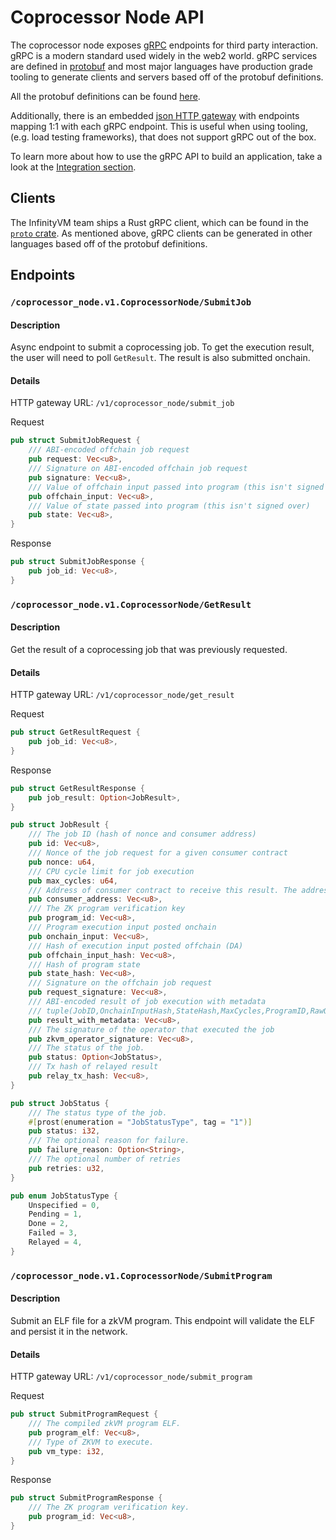 # Coprocessor Node API

The coprocessor node exposes [gRPC](https://grpc.io/about/) endpoints for third party interaction. gRPC is a modern standard used widely in the web2 world. gRPC services are defined in [protobuf](https://protobuf.dev/overview/) and most major languages have production grade tooling to generate clients and servers based off of the protobuf definitions.

All the protobuf definitions can be found [here](https://github.com/InfinityVM/InfinityVM/blob/44bd7f645b2b6170be5421770977a9f5e2f849ba/proto/coprocessor_node/v1/coprocessor_node.proto#L9).

Additionally, there is an embedded [json HTTP gateway](https://github.com/InfinityVM/InfinityVM/blob/main/crates/coprocessor-node/src/gateway.rs) with endpoints mapping 1:1 with each gRPC endpoint. This is useful when using tooling, (e.g. load testing frameworks), that does not support gRPC out of the box.

To learn more about how to use the gRPC API to build an application, take a look at the [Integration section](../integration/README.md).

## Clients

The InfinityVM team ships a Rust gRPC client, which can be found in the [`proto` crate](https://github.com/InfinityVM/InfinityVM/blob/44bd7f645b2b6170be5421770977a9f5e2f849ba/crates/sdk/proto/src/coprocessor_node.v1.rs#L236). As mentioned above, gRPC clients can be generated in other languages based off of the protobuf definitions.

## Endpoints

### `/coprocessor_node.v1.CoprocessorNode/SubmitJob`

#### Description

Async endpoint to submit a coprocessing job. To get the execution result, the user will need to poll `GetResult`. The result is also submitted onchain.

#### Details

HTTP gateway URL: `/v1/coprocessor_node/submit_job`

Request

```rust
pub struct SubmitJobRequest {
    /// ABI-encoded offchain job request
    pub request: Vec<u8>,
    /// Signature on ABI-encoded offchain job request
    pub signature: Vec<u8>,
    /// Value of offchain input passed into program (this isn't signed over)
    pub offchain_input: Vec<u8>,
    /// Value of state passed into program (this isn't signed over)
    pub state: Vec<u8>,
}
```

Response

```rust
pub struct SubmitJobResponse {
    pub job_id: Vec<u8>,
}
```

### `/coprocessor_node.v1.CoprocessorNode/GetResult`

#### Description

Get the result of a coprocessing job that was previously requested.

#### Details

HTTP gateway URL: `/v1/coprocessor_node/get_result`

Request

```rust
pub struct GetResultRequest {
    pub job_id: Vec<u8>,
}
```

Response

```rust
pub struct GetResultResponse {
    pub job_result: Option<JobResult>,
}

pub struct JobResult {
    /// The job ID (hash of nonce and consumer address)
    pub id: Vec<u8>,
    /// Nonce of the job request for a given consumer contract
    pub nonce: u64,
    /// CPU cycle limit for job execution
    pub max_cycles: u64,
    /// Address of consumer contract to receive this result. The address is 20 bytes (no zero padding).
    pub consumer_address: Vec<u8>,
    /// The ZK program verification key
    pub program_id: Vec<u8>,
    /// Program execution input posted onchain
    pub onchain_input: Vec<u8>,
    /// Hash of execution input posted offchain (DA)
    pub offchain_input_hash: Vec<u8>,
    /// Hash of program state
    pub state_hash: Vec<u8>,
    /// Signature on the offchain job request
    pub request_signature: Vec<u8>,
    /// ABI-encoded result of job execution with metadata
    /// tuple(JobID,OnchainInputHash,StateHash,MaxCycles,ProgramID,RawOutput)
    pub result_with_metadata: Vec<u8>,
    /// The signature of the operator that executed the job
    pub zkvm_operator_signature: Vec<u8>,
    /// The status of the job.
    pub status: Option<JobStatus>,
    /// Tx hash of relayed result
    pub relay_tx_hash: Vec<u8>,
}

pub struct JobStatus {
    /// The status type of the job.
    #[prost(enumeration = "JobStatusType", tag = "1")]
    pub status: i32,
    /// The optional reason for failure.
    pub failure_reason: Option<String>,
    /// The optional number of retries
    pub retries: u32,
}

pub enum JobStatusType {
    Unspecified = 0,
    Pending = 1,
    Done = 2,
    Failed = 3,
    Relayed = 4,
}
```

### `/coprocessor_node.v1.CoprocessorNode/SubmitProgram`

#### Description

Submit an ELF file for a zkVM program. This endpoint will validate the ELF and persist it in the network.

#### Details

HTTP gateway URL: `/v1/coprocessor_node/submit_program`

Request

```rust
pub struct SubmitProgramRequest {
    /// The compiled zkVM program ELF.
    pub program_elf: Vec<u8>,
    /// Type of ZKVM to execute.
    pub vm_type: i32,
}
```

Response

```rust
pub struct SubmitProgramResponse {
    /// The ZK program verification key.
    pub program_id: Vec<u8>,
}
```